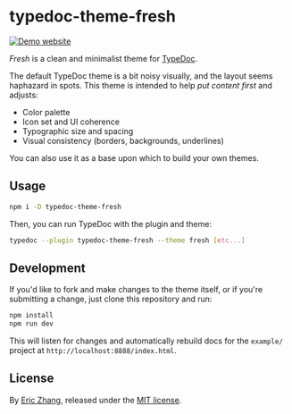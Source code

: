 # typedoc-theme-fresh

[![Demo website](https://i.imgur.com/sRKvsaZ.png)](https://www.ekzhang.com/typedoc-theme-fresh/)

_Fresh_ is a clean and minimalist theme for [TypeDoc](https://typedoc.org/).

The default TypeDoc theme is a bit noisy visually, and the layout seems haphazard in spots. This theme is intended to help _put content first_ and adjusts:

- Color palette
- Icon set and UI coherence
- Typographic size and spacing
- Visual consistency (borders, backgrounds, underlines)

You can also use it as a base upon which to build your own themes.

## Usage

```bash
npm i -D typedoc-theme-fresh
```

Then, you can run TypeDoc with the plugin and theme:

```bash
typedoc --plugin typedoc-theme-fresh --theme fresh [etc...]
```

## Development

If you'd like to fork and make changes to the theme itself, or if you're submitting a change, just clone this repository and run:

```bash
npm install
npm run dev
```

This will listen for changes and automatically rebuild docs for the `example/` project at `http://localhost:8888/index.html`.

## License

By [Eric Zhang](https://www.ekzhang.com/), released under the [MIT license](LICENSE).
